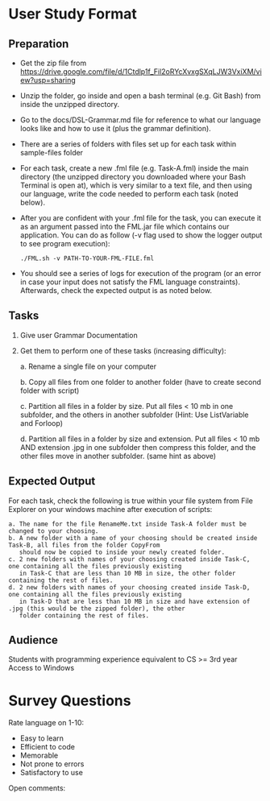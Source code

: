 # User Study Format

## Preparation

- Get the zip file from https://drive.google.com/file/d/1Ctdlp1f_Fil2oRYcXvxgSXqLJW3VxiXM/view?usp=sharing
- Unzip the folder, go inside and open a bash terminal (e.g. Git Bash) from inside the unzipped directory.
- Go to the docs/DSL-Grammar.md file for reference to what our language looks like and how to use it (plus the grammar definition).
- There are a series of folders with files set up for each task within sample-files folder
- For each task, create a new .fml file (e.g. Task-A.fml) inside the main directory (the unzipped directory you downloaded where your Bash Terminal is open at), which is very similar to a text file, and then using our language, write the code needed to perform each task (noted below).
- After you are confident with your .fml file for the task, you can execute it as an argument passed into the FML.jar file which contains our application. You can do as follow (-v flag used to show the logger output to see program execution):

      ./FML.sh -v PATH-TO-YOUR-FML-FILE.fml

- You should see a series of logs for execution of the program (or an error in case your input does not satisfy the FML language constraints). Afterwards, check the expected output is as noted below.


## Tasks

1. Give user Grammar Documentation
2. Get them to perform one of these tasks (increasing difficulty):

    a. Rename a single file on your computer
    
    b. Copy all files from one folder to another folder (have to create second folder with script)
    
    c. Partition all files in a folder by size. Put all files < 10 mb in one subfolder, and the others in another subfolder (Hint: Use ListVariable and Forloop)

    d. Partition all files in a folder by size and extension. Put all files < 10 mb AND extension .jpg in one subfolder then compress this folder, 
    and the other files move in another subfolder. (same hint as above)


## Expected Output
For each task, check the following is true within your file system from File Explorer on your windows machine after execution of scripts:

    a. The name for the file RenameMe.txt inside Task-A folder must be changed to your choosing.
    b. A new folder with a name of your choosing should be created inside Task-B, all files from the folder CopyFrom
       should now be copied to inside your newly created folder.
    c. 2 new folders with names of your choosing created inside Task-C, one containing all the files previously existing
       in Task-C that are less than 10 MB in size, the other folder containing the rest of files.
    d. 2 new folders with names of your choosing created inside Task-D, one containing all the files previously existing
       in Task-D that are less than 10 MB in size and have extension of .jpg (this would be the zipped folder), the other 
       folder containing the rest of files.



## Audience

Students with programming experience equivalent to CS >= 3rd year
Access to Windows

# Survey Questions

Rate language on 1-10:

* Easy to learn
* Efficient to code
* Memorable
* Not prone to errors
* Satisfactory to use

Open comments:
